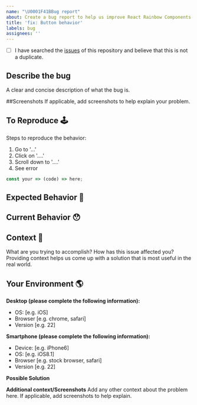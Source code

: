 ```yaml
---
name: "\U0001F41BBug report"
about: Create a bug report to help us improve React Rainbow Components
title: 'fix: Button behavior'
labels: bug
assignees: ''
---
```


<!-- Provide a general summary of the issue in the Title above -->

<!--
    Thank you very much for contributing to React Rainbow Components by creating an issue! ❤️
    To avoid duplicate issues we ask you to check off the following.
-->

<!-- Checked checkbox should look like this: [x] -->

-   [ ] I have searched the [issues](https://github.com/nexxtway/react-rainbow/issues) of this repository and believe that this is not a duplicate.

## Describe the bug

A clear and concise description of what the bug is.

##Screenshots
If applicable, add screenshots to help explain your problem.

## To Reproduce 🕹

Steps to reproduce the behavior:

1. Go to '...'
2. Click on '....'
3. Scroll down to '....'
4. See error

<!--
if specific code snippet, paste the example here
-->
```js
const your => (code) => here;
```

## Expected Behavior 🤔

<!---
    A clear and concise description of what you expected to happen.
    Example: No error is throw
-->

## Current Behavior 😯

<!---
    Describe what happens instead of the expected behavior.
    Example: Error is thrown
-->

## Context 🔦

What are you trying to accomplish? How has this issue affected you?
Providing context helps us come up with a solution that is most useful in the real world.

## Your Environment 🌎

<!---
    Include as many relevant details about the environment with which you experienced the bug.
-->

**Desktop (please complete the following information):**

-   OS: [e.g. iOS]
-   Browser [e.g. chrome, safari]
-   Version [e.g. 22]

**Smartphone (please complete the following information):**

-   Device: [e.g. iPhone6]
-   OS: [e.g. iOS8.1]
-   Browser [e.g. stock browser, safari]
-   Version [e.g. 22]


**Possible Solution**
<!--- Only if you have suggestions on a fix for the bug -->


**Additional context/Screenshots**
Add any other context about the problem here. If applicable, add screenshots to help explain.
